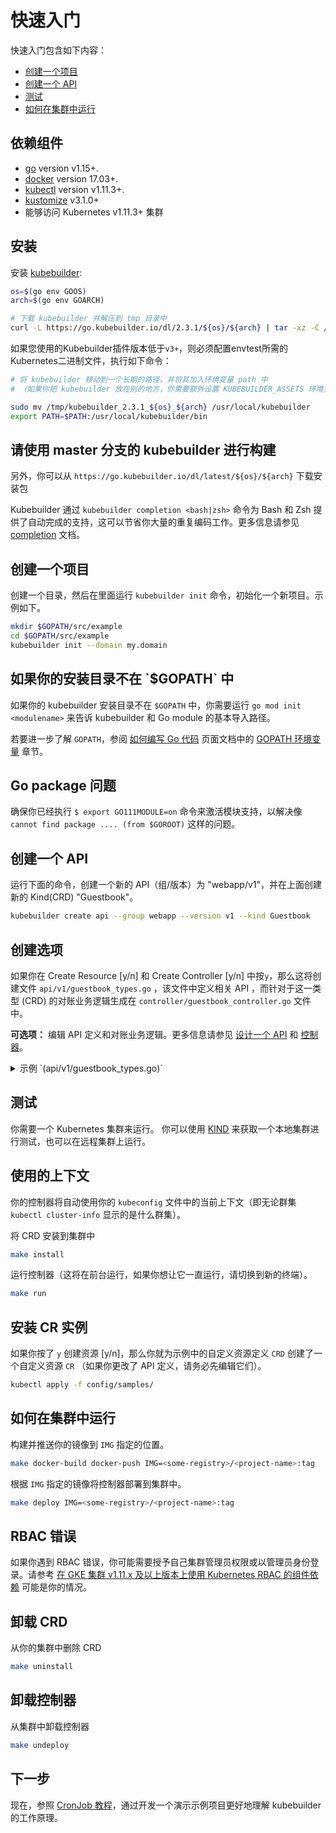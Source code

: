 # 快速入门

快速入门包含如下内容：

- [创建一个项目](#创建一个项目)
- [创建一个 API](#创建一个-API)
- [测试](#测试)
- [如何在集群中运行](#如何在集群中运行)

## 依赖组件

- [go](https://golang.org/dl/) version v1.15+.
- [docker](https://docs.docker.com/install/) version 17.03+.
- [kubectl](https://kubernetes.io/docs/tasks/tools/install-kubectl/) version v1.11.3+.
- [kustomize](https://sigs.k8s.io/kustomize/docs/INSTALL.md) v3.1.0+
- 能够访问 Kubernetes v1.11.3+ 集群

## 安装

安装 [kubebuilder](https://sigs.k8s.io/kubebuilder):

```bash
os=$(go env GOOS)
arch=$(go env GOARCH)

# 下载 kubebuilder 并解压到 tmp 目录中
curl -L https://go.kubebuilder.io/dl/2.3.1/${os}/${arch} | tar -xz -C /tmp/
```

如果您使用的Kubebuilder插件版本低于`v3+`，则必须配置envtest所需的Kubernetes二进制文件，执行如下命令：
```bash
# 将 kubebuilder 移动到一个长期的路径，并将其加入环境变量 path 中
# （如果你把 kubebuilder 放在别的地方，你需要额外设置 KUBEBUILDER_ASSETS 环境变量）

sudo mv /tmp/kubebuilder_2.3.1_${os}_${arch} /usr/local/kubebuilder
export PATH=$PATH:/usr/local/kubebuilder/bin
```

<aside class="note">
<h1>请使用 master 分支的 kubebuilder 进行构建</h1>

另外，你可以从 `https://go.kubebuilder.io/dl/latest/${os}/${arch}` 下载安装包

</aside>


Kubebuilder 通过 `kubebuilder completion <bash|zsh>` 命令为 Bash 和 Zsh 提供了自动完成的支持，这可以节省你大量的重复编码工作。更多信息请参见 [completion](./reference/completion.md) 文档。

</aside>

## 创建一个项目

创建一个目录，然后在里面运行 `kubebuilder init` 命令，初始化一个新项目。示例如下。

```bash
mkdir $GOPATH/src/example
cd $GOPATH/src/example
kubebuilder init --domain my.domain
```

<aside class="note">
<h1>如果你的安装目录不在 `$GOPATH` 中</h1>

如果你的 kubebuilder 安装目录不在 `$GOPATH` 中，你需要运行 `go mod init <modulename>` 来告诉 kubebuilder 和 Go module 的基本导入路径。

若要进一步了解 `GOPATH`，参阅 [如何编写 Go 代码][how-to-write-go-code-golang-docs] 页面文档中的 [GOPATH 环境变量][GOPATH-golang-docs] 章节。

</aside>

<aside class="note">
<h1>Go package 问题</h1>

确保你已经执行 `$ export GO111MODULE=on` 命令来激活模块支持，以解决像 `cannot find package .... (from $GOROOT)` 这样的问题。

</aside>

## 创建一个 API

运行下面的命令，创建一个新的 API（组/版本）为 "webapp/v1"，并在上面创建新的 Kind(CRD) "Guestbook"。

```bash
kubebuilder create api --group webapp --version v1 --kind Guestbook
```

<aside class="note">
<h1>创建选项</h1>

如果你在 Create Resource [y/n] 和 Create Controller [y/n] 中按`y`，那么这将创建文件 `api/v1/guestbook_types.go` ，该文件中定义相关 API ，而针对于这一类型 (CRD) 的对账业务逻辑生成在 `controller/guestbook_controller.go` 文件中。

</aside>

**可选项：** 编辑 API 定义和对账业务逻辑。更多信息请参见 [设计一个 API](/cronjob-tutorial/api-design.md) 和 [控制器](cronjob-tutorial/controller-overview.md)。

<details><summary>示例 `(api/v1/guestbook_types.go)` </summary>
<p>

```go
// GuestbookSpec defines the desired state of Guestbook
type GuestbookSpec struct {
	// INSERT ADDITIONAL SPEC FIELDS - desired state of cluster
	// Important: Run "make" to regenerate code after modifying this file

	// Quantity of instances
	// +kubebuilder:validation:Minimum=1
	// +kubebuilder:validation:Maximum=10
	Size int32 `json:"size"`

	// Name of the ConfigMap for GuestbookSpec's configuration
	// +kubebuilder:validation:MaxLength=15
	// +kubebuilder:validation:MinLength=1
	ConfigMapName string `json:"configMapName"`

	// +kubebuilder:validation:Enum=Phone;Address;Name
	Type string `json:"alias,omitempty"`
}

// GuestbookStatus defines the observed state of Guestbook
type GuestbookStatus struct {
	// INSERT ADDITIONAL STATUS FIELD - define observed state of cluster
	// Important: Run "make" to regenerate code after modifying this file

	// PodName of the active Guestbook node.
	Active string `json:"active"`

	// PodNames of the standby Guestbook nodes.
	Standby []string `json:"standby"`
}

// +kubebuilder:object:root=true
// +kubebuilder:subresource:status
// +kubebuilder:resource:scope=Cluster

// Guestbook is the Schema for the guestbooks API
type Guestbook struct {
	metav1.TypeMeta   `json:",inline"`
	metav1.ObjectMeta `json:"metadata,omitempty"`

	Spec   GuestbookSpec   `json:"spec,omitempty"`
	Status GuestbookStatus `json:"status,omitempty"`
}
```

</p>
</details>

## 测试

你需要一个 Kubernetes 集群来运行。 你可以使用 [KIND](https://sigs.k8s.io/kind) 来获取一个本地集群进行测试，也可以在远程集群上运行。

<aside class="note">
<h1>使用的上下文</h1>

你的控制器将自动使用你的 `kubeconfig` 文件中的当前上下文（即无论群集 `kubectl cluster-info` 显示的是什么群集）。

</aside>

将 CRD 安装到集群中

```bash
make install
```

运行控制器（这将在前台运行，如果你想让它一直运行，请切换到新的终端）。

```bash
make run
```

## 安装 CR 实例

如果你按了 `y` 创建资源 [y/n]，那么你就为示例中的自定义资源定义 `CRD` 创建了一个自定义资源 `CR` （如果你更改了 API 定义，请务必先编辑它们）。

```bash
kubectl apply -f config/samples/
```

## 如何在集群中运行

构建并推送你的镜像到 `IMG` 指定的位置。

```bash
make docker-build docker-push IMG=<some-registry>/<project-name>:tag
```

根据 `IMG` 指定的镜像将控制器部署到集群中。

```bash
make deploy IMG=<some-registry>/<project-name>:tag
```

<aside class="note">
<h1>RBAC 错误</h1>

如果你遇到 RBAC 错误，你可能需要授予自己集群管理员权限或以管理员身份登录。请参考 [在 GKE 集群 v1.11.x 及以上版本上使用 Kubernetes RBAC 的组件依赖][pre-rbc-gke] 可能是你的情况。

</aside>

## 卸载 CRD

从你的集群中删除 CRD

```bash
make uninstall
```

## 卸载控制器

从集群中卸载控制器

```bash
make undeploy
```

## 下一步

现在，参照 [CronJob 教程][cronjob-tutorial]，通过开发一个演示示例项目更好地理解 kubebuilder 的工作原理。

[pre-rbc-gke]: https://cloud.google.com/kubernetes-engine/docs/how-to/role-based-access-control#iam-rolebinding-bootstrap
[cronjob-tutorial]: https://book.kubebuilder.io/cronjob-tutorial/cronjob-tutorial.html
[GOPATH-golang-docs]: https://golang.org/doc/code.html#GOPATH
[how-to-write-go-code-golang-docs]: https://golang.org/doc/code.html
[envtest]: https://book.kubebuilder.io/reference/testing/envtest.html

